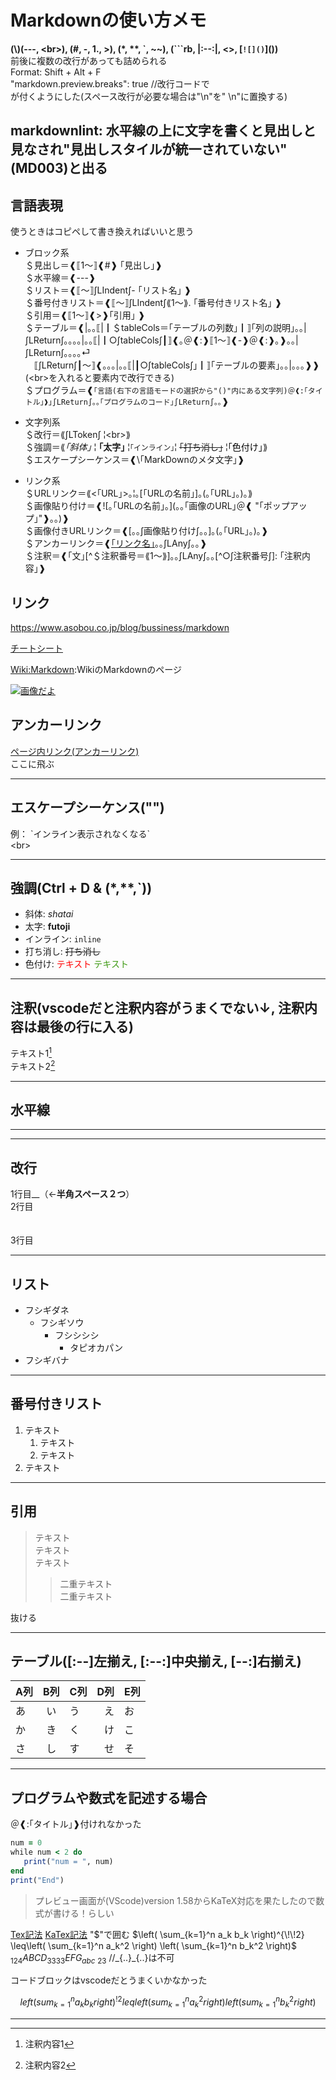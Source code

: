 # Markdownの使い方メモ

**(\\)(---, \<br>), (#, -, 1., >), (*, \*\*, \`, ~~), (```rb, |:--:|, <>, \[`![]()`]())**  
前後に複数の改行があっても詰められる  
Format: Shift + Alt + F  
"markdown.preview.breaks": true //改行コードで<br>が付くようにした(スペース改行が必要な場合は"\n"を"  \n"に置換する)

markdownlint: 水平線の上に文字を書くと見出しと見なされ"見出しスタイルが統一されていない"(MD003)と出る
---

## 言語表現

使うときはコピペして書き換えればいいと思う  

- ブロック系  
   ＄見出し＝❰⟦1～⟧❰#❱ ｢見出し｣❱  
   ＄水平線＝❰---❱  
   ＄リスト＝❰⟦～⟧∫LIndent∫- ｢リスト名｣  ❱  
   ＄番号付きリスト＝❰⟦～⟧∫LIndent∫⟪1～⟫. ｢番号付きリスト名｣  ❱  
   ＄引用＝❰⟦1～⟧❰>❱｢引用｣  ❱  
   ＄テーブル＝❰|｡｡⟦|┃＄tableCols＝｢テーブルの列数｣┃⟧｢列の説明｣｡｡|∫LReturn∫｡｡｡｡|｡｡⟦|┃○∫tableCols∫┃⟧❰｡＠❰:❱⟦1～⟧❰-❱＠❰:❱｡❱｡｡|∫LReturn∫｡｡｡｡⏎  
            　⟦∫LReturn∫┃～⟧❰｡｡｡|｡｡⟦|┃○∫tableCols∫｣┃⟧｢テーブルの要素｣｡｡|｡｡｡❱❱ (\<br>を入れると要素内で改行できる)  
   ＄プログラム＝❰```｢言語(右下の言語モードの選択から"()"内にある文字列)＠❰:｢タイトル｣❱｣∫LReturn∫｡｡｢プログラムのコード｣∫LReturn∫｡｡```❱  

- 文字列系  
   ＄改行＝⟪∫LToken∫  ¦\<br>⟫  
   ＄強調＝⟪*｢斜体｣* ¦ **｢太字｣** ¦`｢インライン｣`¦ ~~｢打ち消し｣~~ ¦<font color="｢色｣">｢色付け｣</font>⟫  
   ＄エスケープシーケンス＝❰\｢MarkDownのメタ文字｣❱  

- リンク系  
   ＄URLリンク＝⟪<｢URL｣>｡¦｡[｢URLの名前｣]｡(｡｢URL｣｡)｡⟫  
   ＄画像貼り付け＝❰![｡｢URLの名前｣｡](｡｡｢画像のURL｣＠❰ "｢ポップアップ｣"❱｡｡)❱  
   ＄画像付きURLリンク＝❰[｡｡∫画像貼り付け∫｡｡]｡(｡｢URL｣｡)｡❱  
   ＄アンカーリンク＝❰[｢リンク名｣](#＄id＝｢リンクID｣)｡｡∫LAny∫｡｡<a id="○∫id∫"></a>❱  
   ＄注釈＝❰｢文｣[^＄注釈番号＝⟪1～⟫]｡｡∫LAny∫｡｡[^○∫注釈番号∫]: ｢注釈内容｣❱  

## リンク

<https://www.asobou.co.jp/blog/bussiness/markdown>  

[チートシート](https://qiita.com/kamorits/items/6f342da395ad57468ae3#fnref1)  

[Wiki:Markdown](https://ja.wikipedia.org/wiki/Markdown):WikiのMarkdownのページ  

[![画像だよ](https://cldup.com/dTxpPi9lDf.thumb.png "ポップアップ")](https://nodesource.com/products/nsolid)  

## アンカーリンク  

[ページ内リンク(アンカーリンク)](#anchor)  
<a id="anchor"></a>
ここに飛ぶ  

---

## エスケープシーケンス("\")

例： \`インライン表示されなくなる`  
\<br>  

---

## 強調(Ctrl + D & (*,**,`))

- 斜体: *shatai*
- 太字: **futoji**
- インライン: `inline`
- 打ち消し: ~~打ち消し~~
- 色付け: <font color="Red">テキスト</font>   <font color = #3E9A13>テキスト</font>

---

## 注釈(vscodeだと注釈内容がうまくでない↓, 注釈内容は最後の行に入る)

テキスト1[^1]  
テキスト2[^2]  

[^1]: 注釈内容1  
[^2]: 注釈内容2  

---

## 水平線

---

---

## 改行

1行目__（←**半角スペース２つ**）  
2行目  
<br>
<br>
3行目  

---

## リスト

- フシギダネ
  - フシギソウ
    - フシシシシ
      - タピオカパン
- フシギバナ

---

## 番号付きリスト

1. テキスト  
   1. テキスト  
   2. テキスト
2. テキスト  

---

## 引用

>テキスト  
テキスト  
テキスト
>> 二重テキスト  
二重テキスト  

抜ける  

---

## テーブル([:--]左揃え, [:--:]中央揃え, [--:]右揃え)

| A列 |  B列  | C列 |  D列 | E列 |
| --- | :---: | --- | ---: | --- |
| あ  |  い   | う  |   え | お  |
| か  |  き   | く  |   け | こ  |
| さ  |  し   | す  |   せ | そ  |

---

## プログラムや数式を記述する場合

＠❰:｢タイトル｣❱付けれなかった

```rb
num = 0
while num < 2 do
   print("num = ", num)
end
print("End")
```  

>プレビュー画面が(VScode)version 1.58からKaTeX対応を果たしたので数式が書ける！らしい

[Tex記法](https://qiita.com/shepabashi/items/27b7284d1f0007af533b)
[KaTex記法](https://www.suzu6.net/posts/102-katex-math-functions/)
"\$"で囲む
$\left( \sum_{k=1}^n a_k b_k \right)^{\!\!2} \leq\left( \sum_{k=1}^n a_k^2 \right) \left( \sum_{k=1}^n b_k^2 \right)$
$_{124} ABCD _{3333}EFG_{abc}$
$_{23}$ //\_{..}_{..}は不可

コードブロックはvscodeだとうまくいかなかった

```math
left( sum_{k=1}^n a_k b_k right)^{!2} leq
left( sum_{k=1}^n a_k^2 right) left( sum_{k=1}^n b_k^2 right)
```

---
